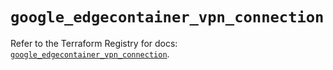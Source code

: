 # `google_edgecontainer_vpn_connection`

Refer to the Terraform Registry for docs: [`google_edgecontainer_vpn_connection`](https://registry.terraform.io/providers/hashicorp/google-beta/6.29.0/docs/resources/google_edgecontainer_vpn_connection).
